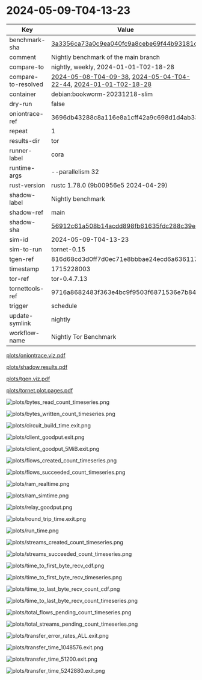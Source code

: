 # 2024-05-09-T04-13-23

| Key | Value |
|-----|-------|
| benchmark-sha | [3a3356ca73a0c9ea040fc9a8cebe69f44b93181c](https://github.com/shadow/benchmark/commit/3a3356ca73a0c9ea040fc9a8cebe69f44b93181c) |
| comment | Nightly benchmark of the main branch |
| compare-to | nightly, weekly, 2024-01-01-T02-18-28 |
| compare-to-resolved | [2024-05-08-T04-09-38](/tor/2024-05-08-T04-09-38/README.md), [2024-05-04-T04-22-44](/tor/2024-05-04-T04-22-44/README.md), [2024-01-01-T02-18-28](/tor/2024-01-01-T02-18-28/README.md) |
| container | debian:bookworm-20231218-slim |
| dry-run | false |
| oniontrace-ref | 3696db43288c8a116e8a1cff42a9c698d1d4ab33 |
| repeat | 1 |
| results-dir | tor |
| runner-label | cora |
| runtime-args | --parallelism 32 |
| rust-version | rustc 1.78.0 (9b00956e5 2024-04-29) |
| shadow-label | Nightly benchmark |
| shadow-ref | main |
| shadow-sha | [56912c61a508b14acdd898fb61635fdc288c39e1](https://github.com/shadow/shadow/commit/56912c61a508b14acdd898fb61635fdc288c39e1) |
| sim-id | 2024-05-09-T04-13-23 |
| sim-to-run | tornet-0.15 |
| tgen-ref | 816d68cd3d0ff7d0ec71e8bbbae24ecd6a636117 |
| timestamp | 1715228003 |
| tor-ref | tor-0.4.7.13 |
| tornettools-ref | 9716a8682483f363e4bc9f9503f6871536e7b846 |
| trigger | schedule |
| update-symlink | nightly |
| workflow-name | Nightly Tor Benchmark |

[plots/oniontrace.viz.pdf](plots/oniontrace.viz.pdf)

[plots/shadow.results.pdf](plots/shadow.results.pdf)

[plots/tgen.viz.pdf](plots/tgen.viz.pdf)

[plots/tornet.plot.pages.pdf](plots/tornet.plot.pages.pdf)

![plots/bytes_read_count_timeseries.png](plots/bytes_read_count_timeseries.png)

![plots/bytes_written_count_timeseries.png](plots/bytes_written_count_timeseries.png)

![plots/circuit_build_time.exit.png](plots/circuit_build_time.exit.png)

![plots/client_goodput.exit.png](plots/client_goodput.exit.png)

![plots/client_goodput_5MiB.exit.png](plots/client_goodput_5MiB.exit.png)

![plots/flows_created_count_timeseries.png](plots/flows_created_count_timeseries.png)

![plots/flows_succeeded_count_timeseries.png](plots/flows_succeeded_count_timeseries.png)

![plots/ram_realtime.png](plots/ram_realtime.png)

![plots/ram_simtime.png](plots/ram_simtime.png)

![plots/relay_goodput.png](plots/relay_goodput.png)

![plots/round_trip_time.exit.png](plots/round_trip_time.exit.png)

![plots/run_time.png](plots/run_time.png)

![plots/streams_created_count_timeseries.png](plots/streams_created_count_timeseries.png)

![plots/streams_succeeded_count_timeseries.png](plots/streams_succeeded_count_timeseries.png)

![plots/time_to_first_byte_recv_cdf.png](plots/time_to_first_byte_recv_cdf.png)

![plots/time_to_first_byte_recv_timeseries.png](plots/time_to_first_byte_recv_timeseries.png)

![plots/time_to_last_byte_recv_count_cdf.png](plots/time_to_last_byte_recv_count_cdf.png)

![plots/time_to_last_byte_recv_count_timeseries.png](plots/time_to_last_byte_recv_count_timeseries.png)

![plots/total_flows_pending_count_timeseries.png](plots/total_flows_pending_count_timeseries.png)

![plots/total_streams_pending_count_timeseries.png](plots/total_streams_pending_count_timeseries.png)

![plots/transfer_error_rates_ALL.exit.png](plots/transfer_error_rates_ALL.exit.png)

![plots/transfer_time_1048576.exit.png](plots/transfer_time_1048576.exit.png)

![plots/transfer_time_51200.exit.png](plots/transfer_time_51200.exit.png)

![plots/transfer_time_5242880.exit.png](plots/transfer_time_5242880.exit.png)
